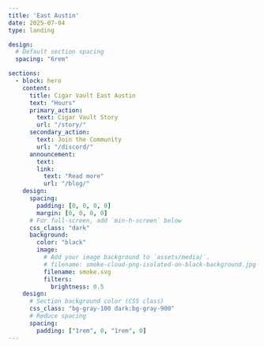 ```yaml
---
title: 'East Austin'
date: 2025-07-04
type: landing

design:
  # Default section spacing
  spacing: "6rem"

sections:
  - block: hero
    content:
      title: Cigar Vault East Austin
      text: "Hours" 
      primary_action:
        text: Cigar Vault Story
        url: "/story/"
      secondary_action:
        text: Join the Community
        url: "/discord/"
      announcement:
        text: 
        link:
          text: "Read more"
          url: "/blog/"
    design:
      spacing:
        padding: [0, 0, 0, 0]
        margin: [0, 0, 0, 0]
      # For full-screen, add `min-h-screen` below
      css_class: "dark"
      background:
        color: "black"
        image:
          # Add your image background to `assets/media/`.
          # filename: smoke-cloud-png-isolated-on-black-background.jpg
          filename: smoke.svg
          filters:
            brightness: 0.5
    design:
      # Section background color (CSS class)
      css_class: "bg-gray-100 dark:bg-gray-900"
      # Reduce spacing
      spacing:
        padding: ["1rem", 0, "1rem", 0]
---
```

